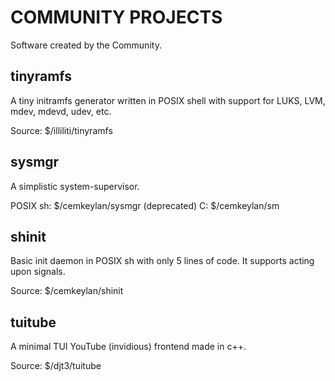 COMMUNITY PROJECTS
==================

Software created by the Community.

tinyramfs
---------

A tiny initramfs generator written in POSIX shell with support for LUKS, LVM,
mdev, mdevd, udev, etc.

Source: $/illiliti/tinyramfs

sysmgr
------

A simplistic system-supervisor.

POSIX sh: $/cemkeylan/sysmgr (deprecated)
C:        $/cemkeylan/sm

shinit
------

Basic init daemon in POSIX sh with only 5 lines of code. It supports acting upon
signals.

Source: $/cemkeylan/shinit

tuitube
-------

A minimal TUI YouTube (invidious) frontend made in c++.

Source: $/djt3/tuitube
